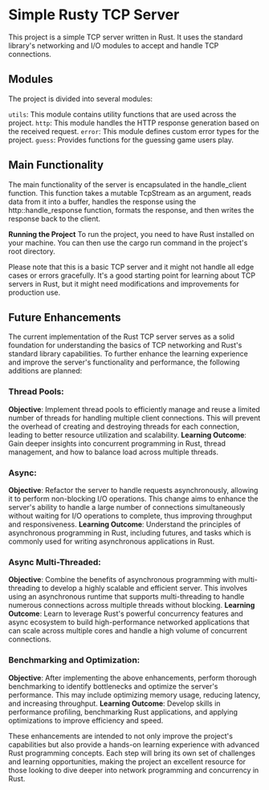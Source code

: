 # Simple Rusty TCP Server

This project is a simple TCP server written in Rust. It uses the standard library's networking and I/O modules to accept and handle TCP connections.

## Modules

The project is divided into several modules:

`utils`: This module contains utility functions that are used across the project.
`http`: This module handles the HTTP response generation based on the received request.
`error`: This module defines custom error types for the project.
`guess`: Provides functions for the guessing game users play.

## Main Functionality

The main functionality of the server is encapsulated in the handle_client function. This function takes a mutable TcpStream as an argument, reads data from it into a buffer, handles the response using the http::handle_response function, formats the response, and then writes the response back to the client.

**Running the Project**
To run the project, you need to have Rust installed on your machine. You can then use the cargo run command in the project's root directory.

Please note that this is a basic TCP server and it might not handle all edge cases or errors gracefully. It's a good starting point for learning about TCP servers in Rust, but it might need modifications and improvements for production use.

## Future Enhancements

The current implementation of the Rust TCP server serves as a solid foundation for understanding the basics of TCP networking and Rust's standard library capabilities. To further enhance the learning experience and improve the server's functionality and performance, the following additions are planned:

### Thread Pools:

**Objective**: Implement thread pools to efficiently manage and reuse a limited number of threads for handling multiple client connections. This will prevent the overhead of creating and destroying threads for each connection, leading to better resource utilization and scalability.
**Learning Outcome**: Gain deeper insights into concurrent programming in Rust, thread management, and how to balance load across multiple threads.

### Async:

**Objective**: Refactor the server to handle requests asynchronously, allowing it to perform non-blocking I/O operations. This change aims to enhance the server's ability to handle a large number of connections simultaneously without waiting for I/O operations to complete, thus improving throughput and responsiveness.
**Learning Outcome**: Understand the principles of asynchronous programming in Rust, including futures, and tasks which is commonly used for writing asynchronous applications in Rust.

### Async Multi-Threaded:

**Objective**: Combine the benefits of asynchronous programming with multi-threading to develop a highly scalable and efficient server. This involves using an asynchronous runtime that supports multi-threading to handle numerous connections across multiple threads without blocking.
**Learning Outcome**: Learn to leverage Rust's powerful concurrency features and async ecosystem to build high-performance networked applications that can scale across multiple cores and handle a high volume of concurrent connections.

### Benchmarking and Optimization:

**Objective**: After implementing the above enhancements, perform thorough benchmarking to identify bottlenecks and optimize the server's performance. This may include optimizing memory usage, reducing latency, and increasing throughput.
**Learning Outcome**: Develop skills in performance profiling, benchmarking Rust applications, and applying optimizations to improve efficiency and speed.

These enhancements are intended to not only improve the project's capabilities but also provide a hands-on learning experience with advanced Rust programming concepts. Each step will bring its own set of challenges and learning opportunities, making the project an excellent resource for those looking to dive deeper into network programming and concurrency in Rust.
